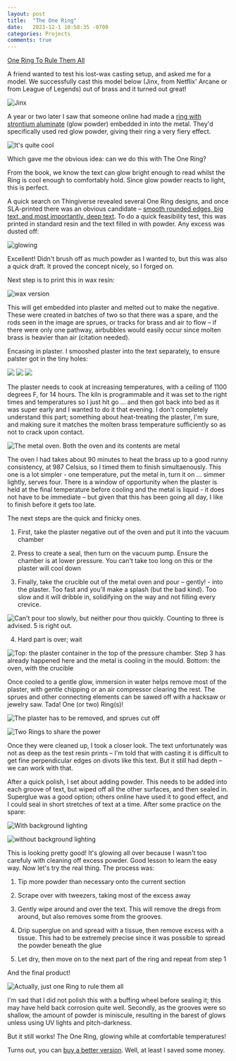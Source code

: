 ```yaml
---
layout: post
title:  "The One Ring"
date:   2023-12-1 10:58:35 -0700
categories: Projects
comments: true
---
```



[One Ring To Rule Them All](https://youtu.be/lMSLM33PQDM?si=v9MMGUY0S2skgN53)

 
A friend wanted to test his lost-wax casting setup, and asked me for a model. We successfully cast this model below (Jinx, from Netflix' Arcane or from League of Legends) out of brass and it turned out great!

![Jinx](/assets/ring/jinx.jpg) 


A year or two later I saw that someone online had made a [ring with strontium aluminate](https://www.reddit.com/r/ResinCasting/comments/bu49ku/this_is_a_ring_made_of_resinepoxy_mixed_with/) (glow powder) embedded in into the metal. They'd specifically used red glow powder, giving their ring a very fiery effect.

![It's quite cool](/assets/ring/glowpowderring.png) 
 

Which gave me the obvious idea: can we do this with The One Ring? 

From the book, we know the text can glow bright enough to read whilst the Ring is cool enough to comfortably hold. Since glow powder reacts to light, this is perfect. 

A quick search on Thingiverse revealed several One Ring designs, and once SLA-printed there was an obvious candidate – [smooth rounded edges, big text, and most importantly, deep text](https://www.thingiverse.com/thing:2766289). To do a quick feasibility test, this was printed in standard resin and the text filled in with powder. Any excess was dusted off:

![glowing](/assets/ring/glow1.jpg) 

Excellent! Didn't brush off as much powder as I wanted to, but this was also a quick draft. It proved the concept nicely, so I forged on.

Next step is to print this in wax resin: 

![wax version](/assets/ring/wax1.jpg) 
 
This will get embedded into plaster and melted out to make the negative. These were created in batches of two so that there was a spare, and the rods seen in the image are sprues, or tracks for brass and air to flow – if there were only one pathway, airbubbles would easily occur since molten brass is heavier than air (citation needed).  

Encasing in plaster. I smooshed plaster into the text separately, to ensure palster got in the tiny holes: 

![](/assets/ring/plaster1.jpg) 
![](/assets/ring/plaster2.jpg) 
![](/assets/ring/plaster3.jpg) 
 
The plaster needs to cook at increasing temperatures, with a ceiling of 1100 degrees F, for 14 hours. The kiln is programmable and it was set to the right times and temperatures so I just hit go ... and then got back into bed as it was super early and I wanted to do it that evening. I don't completely understand this part; something about heat-treating the plaster, I'm sure, and making sure it matches the molten brass temperature sufficiently so as not to crack upon contact.  

![The metal oven. Both the oven and its contents are metal](/assets/ring/oven.jpg) 

The oven I had takes about 90 minutes to heat the brass up to a good runny consistency, at 987 Celsius, so I timed them to finish simultaenously. This one is a lot simpler - one temperature, put the metal in, turn it on ... simmer lightly, serves four. There is a window of opportunity when the plaster is held at the final temperature before cooling and the metal is liquid - it does not have to be immediate – but given that this has been going all day, I like to finish before it gets too late.  
 
The next steps are the quick and finicky ones. 
1. First, take the plaster negative out of the oven and put it into the vacuum chamber 

2. Press to create a seal, then turn on the vacuum pump. Ensure the chamber is at lower pressure. You can't take too long on this or the plaster will cool down 


3. Finally, take the crucible out of the metal oven and pour – gently! - into the plaster. Too fast and you'll make a splash (but the bad kind). Too slow and it will dribble in, solidifying on the way and not filling every crevice.  

![Can't pour too slowly, but neither pour thou quickly. Counting to three is advised. 5 is right out.](/assets/ring/pouring.png) 

4. Hard part is over; wait 

![Top: the plaster container in the top of the pressure chamber. Step 3 has already happened here and the metal is cooling in the mould. Bottom: the oven, with the crucible](/assets/ring/oven1_and_pressure.jpg) 
 

Once cooled to a gentle glow, immersion in water helps remove most of the plaster, with gentle chipping or an air compressor clearing the rest. The sprues and other connecting elements can be sawed off with a hacksaw or jewelry saw. Tada! One (or two) Ring(s)! 

![The plaster has to be removed, and sprues cut off](/assets/ring/two_rings2.jpg) 

![Two Rings to share the power](/assets/ring/two_rings3.jpg) 
 

Once they were cleaned up, I took a closer look. The text unfortunately was not as deep as the test resin prints – I'm told that with casting it is difficult to get fine perpendicular edges on divots like this text. But it still had depth – we can work with that.  

 

After a quick polish, I set about adding powder. This needs to be added into each groove of text, but wiped off all the other surfaces, and then sealed in. Superglue was a good option; others online have used it to good effect, and I could seal in short stretches of text at a time. After some practice on the spare: 
 
![With background lighting](/assets/ring/test_glowy.jpg) 

![without background lighting](/assets/ring/spare_glow.jpg) 

 

This is looking pretty good! It's glowing all over because I wasn't too carefuly with cleaning off excess powder. Good lesson to learn the easy way. Now let's try the real thing. The process was: 

1. Tip more powder than necessary onto the current section 

2. Scrape over with tweezers, taking most of the excess away 

3. Gently wipe around and over the text. This will remove the dregs from around, but also removes some from the grooves.  

4. Drip superglue on and spread with a tissue, then remove excess with a tissue. This had to be extremely precise since it was possible to spread the powder beneath the glue 

5. Let dry, then move on to the next part of the ring and repeat from step 1

 

And the final product!  
 
![Actually, just one Ring to rule them all](/assets/ring/finished_ring.png) 

 

I'm sad that I did not polish this with a buffing wheel before sealing it; this may have held back corrosion quite well. Secondly, as the grooves were so shallow, the amount of powder is miniscule, resulting in the barest of glows unless using UV lights and pitch-darkness.  

 

But it still works! The One Ring, glowing while at comfortable temperatures! 

Turns out, you can [buy a better version](https://www.reddit.com/r/lotr/comments/j2yw6m/finally_received_my_14k_the_one_ring_replica_with/). Well, at least I saved some money.